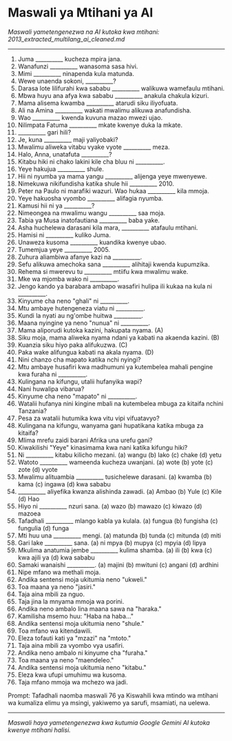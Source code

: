 # Maswali ya Mtihani ya AI
*Maswali yametengenezwa na AI kutoka kwa mtihani: 2013_extracted_multilang_ai_cleaned.md*

---

1.  Juma __________ kucheza mpira jana.
2.  Wanafunzi __________ wanasoma sasa hivi.
3.  Mimi __________ ninapenda kula matunda.
4.  Wewe unaenda sokoni, __________?
5.  Darasa lote lilifurahi kwa sababu __________ walikuwa wamefaulu mtihani.
6.  Mbwa huyu ana afya kwa sababu __________ anakula chakula kizuri.
7.  Mama alisema kwamba __________ atarudi siku iliyofuata.
8.  Ali na Amina __________ wakati mwalimu alikuwa anafundisha.
9.  Wao __________ kwenda kuvuna mazao mwezi ujao.
10. Nilimpata Fatuma __________ mkate kwenye duka la mkate.
11. __________ gari hili?
12. Je, kuna __________ maji yaliyobaki?
13. Mwalimu aliweka vitabu vyake vyote __________ meza.
14. Halo, Anna, unatafuta __________?
15. Kitabu hiki ni chako lakini kile cha bluu ni __________.
16. Yeye hakujua __________ shule.
17. Hii ni nyumba ya mama yangu __________ alijenga yeye mwenyewe.
18. Nimekuwa nikifundisha katika shule hii __________ 2010.
19. Peter na Paulo ni marafiki wazuri. Wao hukaa __________ kila mmoja.
20. Yeye hakuosha vyombo __________ alifagia nyumba.
21. Kamusi hii ni ya __________?
22. Nimeongea na mwalimu wangu __________ saa moja.
23. Tabia ya Musa inatofautiana __________ baba yake.
24. Asha huchelewa darasani kila mara, __________ atafaulu mtihani.
25. Hamisi ni __________ kuliko Juma.
26. Unaweza kusoma __________ kuandika kwenye ubao.
27. Tumemjua yeye __________ 2005.
28. Zuhura aliambiwa afanye kazi na __________.
29. Sefu alikuwa amechoka sana __________ alihitaji kwenda kupumzika.
30. Rehema si mwerevu tu __________ mtiifu kwa mwalimu wake.
31. Mke wa mjomba wako ni __________.
32. Jengo kando ya barabara ambapo wasafiri hulipa ili kukaa na kula ni __________.
33. Kinyume cha neno "ghali" ni __________.
34. Mtu ambaye hutengeneza viatu ni __________.
35. Kundi la nyati au ng'ombe huitwa __________.
36. Maana nyingine ya neno "nunua" ni __________.
37. Mama aliporudi kutoka kazini, hakupata nyama. (A)
38. Siku moja, mama aliweka nyama ndani ya kabati na akaenda kazini. (B)
39. Kuanzia siku hiyo paka alifukuzwa. (C)
40. Paka wake alifungua kabati na akala nyama. (D)
41. Nini chanzo cha mapato katika nchi nyingi?
42. Mtu ambaye husafiri kwa madhumuni ya kutembelea mahali pengine kwa furaha ni __________.
43. Kulingana na kifungu, utalii hufanyika wapi?
44. Nani huwalipa vibarua?
45. Kinyume cha neno "mapato" ni __________.
46. Watalii hufanya nini kingine mbali na kutembelea mbuga za kitaifa nchini Tanzania?
47. Pesa za watalii hutumika kwa vitu vipi vifuatavyo?
48. Kulingana na kifungu, wanyama gani hupatikana katika mbuga za kitaifa?
49. Mlima mrefu zaidi barani Afrika una urefu gani?
50. Kiwakilishi "Yeye" kinasimama kwa nani katika kifungu hiki?
51. Ni __________ kitabu kilicho mezani. (a) wangu (b) lako (c) chake (d) yetu
52. Watoto __________ wameenda kucheza uwanjani. (a) wote (b) yote (c) zote (d) vyote
53. Mwalimu alituambia __________ tusichelewe darasani. (a) kwamba (b) kama (c) ingawa (d) kwa sababu
54. __________ aliyefika kwanza alishinda zawadi. (a) Ambao (b) Yule (c) Kile (d) Hao
55. Hiyo ni __________ nzuri sana. (a) wazo (b) mawazo (c) kiwazo (d) mazoea
56. Tafadhali __________ mlango kabla ya kulala. (a) fungua (b) fungisha (c) fungulia (d) funga
57. Mti huu una __________ mengi. (a) matunda (b) tunda (c) mitunda (d) miti
58. Gari lake __________ sana. (a) ni mpya (b) mupya (c) mpyia (d) lipya
59. Mkulima anatumia jembe __________ kulima shamba. (a) ili (b) kwa (c) kwa ajili ya (d) kwa sababu
60. Samaki wanaishi __________. (a) majini (b) mwituni (c) angani (d) ardhini
61. Nipe mfano wa methali moja.
62. Andika sentensi moja ukitumia neno "ukweli."
63. Toa maana ya neno "jasiri."
64. Taja aina mbili za nguo.
65. Taja jina la mnyama mmoja wa porini.
66. Andika neno ambalo lina maana sawa na "haraka."
67. Kamilisha msemo huu: "Haba na haba..."
68. Andika sentensi moja ukitumia neno "shule."
69. Toa mfano wa kitendawili.
70. Eleza tofauti kati ya "mzazi" na "mtoto."
71. Taja aina mbili za vyombo vya usafiri.
72. Andika neno ambalo ni kinyume cha "furaha."
73. Toa maana ya neno "maendeleo."
74. Andika sentensi moja ukitumia neno "kitabu."
75. Eleza kwa ufupi umuhimu wa kusoma.
76. Taja mfano mmoja wa mchezo wa jadi.

Prompt: Tafadhali naomba maswali 76 ya Kiswahili kwa mtindo wa mtihani wa kumaliza elimu ya msingi, yakiwemo ya sarufi, msamiati, na uelewa.

---
*Maswali haya yametengenezwa kwa kutumia Google Gemini AI kutoka kwenye mtihani halisi.*
